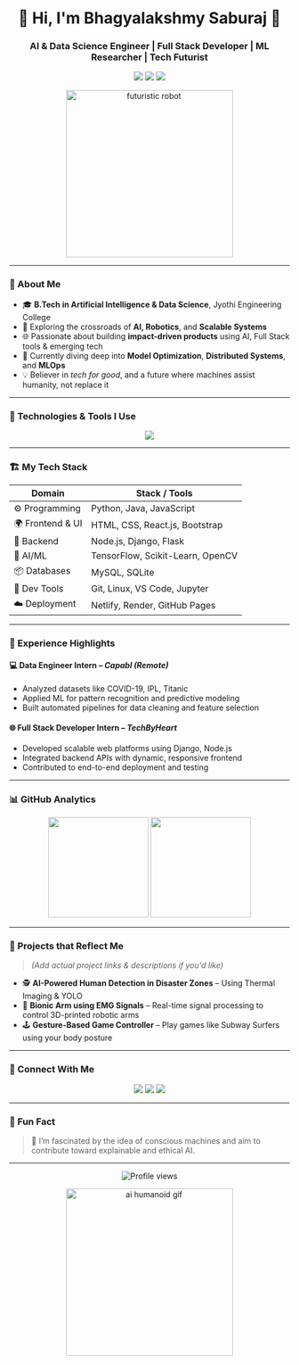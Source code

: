<h1 align="center">🤖 Hi, I'm Bhagyalakshmy Saburaj 👋</h1>
<h3 align="center">AI & Data Science Engineer | Full Stack Developer | ML Researcher | Tech Futurist</h3>

<p align="center">
  <img src="https://img.shields.io/badge/AI-Enthusiast-FF4081?style=for-the-badge&logo=brainly&logoColor=white" />
  <img src="https://img.shields.io/badge/Full--Stack-Developer-3DDC84?style=for-the-badge&logo=vercel&logoColor=white" />
  <img src="https://img.shields.io/badge/Machine--Learning-Powered-7E57C2?style=for-the-badge&logo=tensorflow&logoColor=white" />
</p>

<p align="center">
  <img src="https://cdn.dribbble.com/users/2304006/screenshots/11442188/media/7f5b7fdedb2cf772e9f7e556118e2c13.gif" width="300px" alt="futuristic robot" />
</p>

---

### 🚀 About Me
- 🎓 **B.Tech in Artificial Intelligence & Data Science**, Jyothi Engineering College  
- 🔭 Exploring the crossroads of **AI, Robotics**, and **Scalable Systems**  
- 🌐 Passionate about building **impact-driven products** using AI, Full Stack tools & emerging tech  
- 🧠 Currently diving deep into **Model Optimization**, **Distributed Systems**, and **MLOps**  
- 💡 Believer in *tech for good*, and a future where machines assist humanity, not replace it  

---

### 🧰 Technologies & Tools I Use

<p align="center">
  <img src="https://skillicons.dev/icons?i=python,java,html,css,js,nodejs,django,mysql,linux,git,tensorflow,react" />
</p>

---

### 🏗️ My Tech Stack

| **Domain**            | **Stack / Tools**                                                                         |
|------------------------|--------------------------------------------------------------------------------------------|
| ⚙️ Programming        | Python, Java, JavaScript                                                                  |
| 🌍 Frontend & UI     | HTML, CSS, React.js, Bootstrap                                                             |
| 🔧 Backend           | Node.js, Django, Flask                                                                     |
| 🧠 AI/ML             | TensorFlow, Scikit-Learn, OpenCV                                                            |
| 📦 Databases         | MySQL, SQLite                                                                               |
| 🐧 Dev Tools         | Git, Linux, VS Code, Jupyter                                                                |
| ☁️ Deployment        | Netlify, Render, GitHub Pages                                                              |

---

### 🌟 Experience Highlights

#### 💻 **Data Engineer Intern** – *Capabl (Remote)*  
- Analyzed datasets like COVID-19, IPL, Titanic  
- Applied ML for pattern recognition and predictive modeling  
- Built automated pipelines for data cleaning and feature selection

#### 🌐 **Full Stack Developer Intern** – *TechByHeart*  
- Developed scalable web platforms using Django, Node.js  
- Integrated backend APIs with dynamic, responsive frontend  
- Contributed to end-to-end deployment and testing

---

### 📊 GitHub Analytics

<p align="center">
  <img src="https://github-readme-stats.vercel.app/api?username=bhagya0529&show_icons=true&theme=react&hide_border=true" height="180" />
  <img src="https://github-readme-stats.vercel.app/api/top-langs/?username=bhagya0529&layout=compact&theme=react&hide_border=true" height="180" />
</p>

---

### 🧠 Projects that Reflect Me
> *(Add actual project links & descriptions if you'd like)*

- 🕵️ **AI-Powered Human Detection in Disaster Zones** – Using Thermal Imaging & YOLO  
- 🦿 **Bionic Arm using EMG Signals** – Real-time signal processing to control 3D-printed robotic arms  
- 🕹️ **Gesture-Based Game Controller** – Play games like Subway Surfers using your body posture  

---

### 🔗 Connect With Me

<p align="center">
  <a href="mailto:bhagyalakshmysaburaj@gmail.com"><img src="https://img.shields.io/badge/Gmail-Message-red?style=for-the-badge&logo=gmail&logoColor=white"/></a>
  <a href="https://www.linkedin.com/in/bhagyalakshmy-saburaj-b14988249/" target="_blank"><img src="https://img.shields.io/badge/LinkedIn-View-blue?style=for-the-badge&logo=linkedin&logoColor=white"/></a>
  <a href="https://bhagyalakshmy-portfolio.netlify.app/" target="_blank"><img src="https://img.shields.io/badge/Portfolio-Explore-green?style=for-the-badge&logo=google-chrome&logoColor=white"/></a>
</p>

---

### 🧭 Fun Fact

> 🤯 I’m fascinated by the idea of conscious machines and aim to contribute toward explainable and ethical AI.

---

<p align="center">
  <img src="https://komarev.com/ghpvc/?username=bhagya0529&style=flat-square&color=blue" alt="Profile views"/>
</p>

<p align="center">
  <img src="https://cdn.dribbble.com/users/1787323/screenshots/15151663/media/f3950a1396fa9fadb3726fcb07d2c3db.gif" width="300px" alt="ai humanoid gif"/>
</p>
